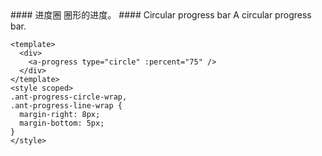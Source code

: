 <cn>
#### 进度圈
圈形的进度。
</cn>

<us>
#### Circular progress bar
A circular progress bar.
</us>

```vue
<template>
  <div>
    <a-progress type="circle" :percent="75" />
  </div>
</template>
<style scoped>
.ant-progress-circle-wrap,
.ant-progress-line-wrap {
  margin-right: 8px;
  margin-bottom: 5px;
}
</style>
```
